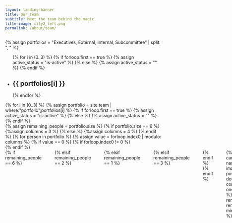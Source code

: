 ```yaml
---
layout: landing-banner
title: Our Team
subtitle: Meet the team behind the magic.
title-image: city2_left.png
permalink: /about/team/
---
```


<link  rel="stylesheet" href="https://unpkg.com/bulma-modal-fx/dist/css/modal-fx.min.css" />
<div class="hero-body">
	{% assign portfolios = "Executives, External, Internal, Subcommittee" | split: ", " %}
	<div class="tabs is-boxed is-centered main-menu is-large" id="nav">
		<ul>
			{% for i in (0..3) %}
			{% if forloop.first == true %}
				{% assign active_status = "is-active" %}
			{% else %}
				{% assign active_status = "" %}
			{% endif %}
			<li data-target="pane-{{ i | plus: 1 }}" id="{{ i | plus: 1 }}" class="{{ active_status }}">
				<a><h2 class="title is-4">{{ portfolios[i] }}</h2></a>
			</li>
			{% endfor %}
		</ul>
	</div>
	<div class="tab-content">
	{% for i in (0..3) %}
		{% assign portfolio = site.team | where:"portfolio",portfolios[i] %}
		{% if forloop.first == true %}
			{% assign active_status = "is-active" %}
		{% else %}
			{% assign active_status = "" %}
		{% endif %}
		<div class="tab-pane {{ active_status }}" id="pane-{{ i | plus: 1}}">
			<div class="content">
				<div class="container">
					{% assign remaining_people = portfolio.size %}
						{% if portfolio.size == 6 %}
							{%assign columns = 3 %}
						{% else %}
							{%assign columns = 4 %}
						{% endif %}
					{% for person in portfolio %}
					{% assign value = forloop.index0 | modulo: columns %}
					{% if value == 0 %}
						{% if forloop.index0 != 0 %}
					</div>
					{% endif %}
					<div class="columns">
						{% if remaining_people == 6 %}
					<div class="column is-2">
					</div>
						{% elsif remaining_people == 2 %}
					<div class="column is-3">
					</div>
						{% elsif remaining_people == 1 %}
					<div class="column is-4">
					</div>
						{% elsif remaining_people == 3 %}
						<div class="column is-2">
						</div>
						{% endif %}
					{% endif %}
						<div class="column is-3">
						{% if person.portfolio == "Subcommittee" %}
							{% include team-card.html image=person.image name=person.name position=person.position degree=person.degree one_line=person.one_line button_text="Who are we?" %}
						{% else %}
							{% include team-card.html image=person.image name=person.name position=person.position degree=person.degree one_line=person.one_line button_text="Who am I?" %}
						{% endif %}
						</div>
						{% include team-modal-card.html name=person.name image=person.image position=person.position degree=person.degree content=person.content one_line=person.one_line %}
					{% assign remaining_people = remaining_people | minus: 1 %}
					{% endfor %}
					</div>
				</div>
			</div>
		</div>
	{% endfor %}
</div>
<script src="/assets/js/modals.js"></script>